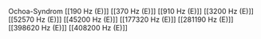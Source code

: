 Ochoa-Syndrom
[[190 Hz (E)]]
[[370 Hz (E)]]
[[910 Hz (E)]]
[[3200 Hz (E)]]
[[52570 Hz (E)]]
[[45200 Hz (E)]]
[[177320 Hz (E)]]
[[281190 Hz (E)]]
[[398620 Hz (E)]]
[[408200 Hz (E)]]